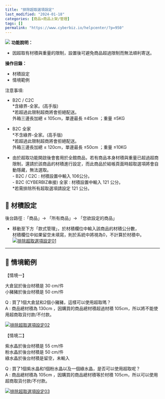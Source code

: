```yaml
---
title: "排除超取選項設定"
last_modified: "2024-01-18"
categories: [商品>商品上架/管理]
tags: []
permalink: "https://www.cyberbiz.io/helpcenter/?p=950"
---
```


![](https://www.cyberbiz.io/helpcenter/wp-content/uploads/一般版3.png) **功能說明：**  

* 因超取有材積與重量的限制，設置後可避免商品超過限制而無法順利寄送。 

**操作目錄：**

* 材積設定
* 情境範例

注意事項:  

* B2C / C2C  
*含綠界-全家。(高手版)  
*若超過此限制超商將會拒絕配送。  
外箱三邊長加總 ≤ 105cm，單邊最長 ≤45cm ；重量 ≤5KG

* B2C 全家  
*不含綠界-全家。(高手版)  
*若超過此限制超商將會拒絕配送。  
外箱三邊長加總 ≤ 120cm，單邊最長 ≤50cm ；重量 ≤10KG

* 由於超取功能開啟後會套用於全館商品，若有商品本身材積與重量已超過超商限制，還請於該商品的材積進行設定，而此商品於結帳頁面時超取選項將會自動隱藏，無法選取。  
\- B2C / C2C : 材積設置中輸入 106公分。  
\- B2C (CYBERBIZ串接) 全家 : 材積設置中輸入 121 公分。  
*若需排除所有超取選項請設定 121 公分。



## 📌 材積設定


後台路徑 :「商品」→ 「所有商品」→ 「您欲設定的商品」  


* 移動至下方「款式管理」，於材積欄位中輸入該商品的材積公分數，  
材積欄位中如果留空未填寫，則於系統中將視為0，不計算於材積中。  
[![排除超取選項設定01](https://www.cyberbiz.io/helpcenter/wp-content/uploads/排除超取選項設定01.png)](https://www.cyberbiz.io/helpcenter/wp-content/uploads/排除超取選項設定01.png)



* * *



## 📌 情境範例



【情境一】

大倉鼠於後台材積是 30 cm/件  
小豬豬於後台材積是 50 cm/件  


Q : 買了1個大倉鼠和2個小豬豬，這樣可以使用超取嗎？  
A : 商品總材積為 130cm ，因購買的商品總材積超過材積 105cm，所以將不能使用超商取貨付款/不付款。

[![排除超取選項設定02](https://www.cyberbiz.io/helpcenter/wp-content/uploads/排除超取選項設定02.png)](https://www.cyberbiz.io/helpcenter/wp-content/uploads/排除超取選項設定02.png)  

【情境二】

紫水晶於後台材積是 55 cm/件  
粉水晶於後台材積是 50 cm/件  
綠水晶於後台材積是留空，未輸入  


Q : 買了1個紫水晶和1個粉水晶以及一個綠水晶，是否可以使用超取呢？  
A : 商品總材積為 105cm ，因購買的商品總材積等於材積 105cm，所以可以使用超商取貨付款/不付款。

[![排除超取選項設定03](https://www.cyberbiz.io/helpcenter/wp-content/uploads/排除超取選項設定03.png)](https://www.cyberbiz.io/helpcenter/wp-content/uploads/排除超取選項設定03.png)  



